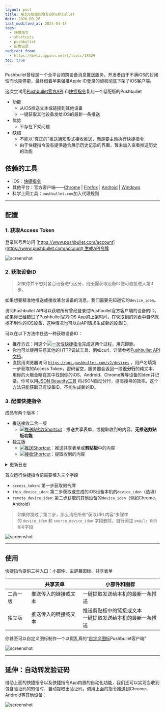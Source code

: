 ```yaml
---
layout: post
title: 用iOS快捷指令复刻Pushbullet
date: 2020-08-26
last_modified_at: 2024-04-17
tags:
  - 快捷指令
  - shortcuts
  - pushbullet
  - 折腾记录
redirect_from:
  - https://meta.appinn.net/t/topic/18629
toc: true
---
```


Pushbullet曾经是一个全平台的跨设备消息推送服务。开发者由于不满iOS的封闭性而长期停更，最终借着苹果强推Apple ID登录的契机彻底下架了iOS客户端。

这次尝试用[Pushbullet官方API](https://docs.pushbullet.com/) 和[快捷指令](https://support.apple.com/zh-cn/guide/shortcuts/apd58d46713f/ios)复刻一个低配版的Pushbullet

- 功能
	- 从iOS推送文本或链接到其他设备
	- 一键获取其他设备发给iOS的最新一条推送
- 优势
	- 不存在下架问题
- 缺陷
	- 不能以“真正的”推送通知形式接收推送，而是要主动执行快捷指令
	- 由于快捷指令没有提供适合展示历史记录的界面，暂未加入查看推送历史的功能

## 依赖的工具

- iOS：[快捷指令](https://apps.apple.com/cn/app/id915249334)
- 其他平台：官方客户端——[Chrome](https://chrome.google.com/webstore/detail/chlffgpmiacpedhhbkiomidkjlcfhogd) | [Firefox](https://addons.mozilla.org/en-US/firefox/addon/pushbullet/versions/) | [Android](https://play.google.com/store/apps/details?id=com.pushbullet.android) | [Windows](https://update.pushbullet.com/pushbullet_installer.exe)
- 科学上网工具：`pushbullet.com`加入代理规则

---
## 配置

### 1. 获取Access Token

登录账号后访问 [https://www.pushbullet.com/account](https://www.pushbullet.com/account) 生成API令牌

![screenshot](/assets/img/push_gen_token.png)

### 2. 获取设备ID

> 如果你并不想对各台设备进行区分，则无需获取设备ID便可直接进入第3步。

如果想要精准地推送或接收某台设备的消息，我们需要先知道它的`device_iden`。

访问Pushbullet API可以获取所有曾经登录过Pushbullet官方客户端的设备的ID。如果你已经错过了Pushbullet官方iOS App的上架时间，在获取到的列表中自然就找不到你的iOS设备，这种情况也可以向API请求生成新的设备ID。

可以在以下方法中任选一种获取设备ID：

- 推荐方式：用这个<img class="sticker" src="/assets/img/pushid.png">[一次性快捷指令](https://www.icloud.com/shortcuts/c42625de2c494754be617595472afd27)完成这两个过程，用完即删。
- 你也可以使用任意其他的HTTP调试工具，例如curl，详情参考[Pushbullet API文档](https://docs.pushbullet.com/#list-devices)。
- 直接用浏览器访问 [`https://api.pushbullet.com/v2/devices`](https://api.pushbullet.com/v2/devices) ，用户名填第一步获取的Access Token，密码留空，服务器会返回一段**没分行**的纯文本。用你的火眼金睛在其中找到你的iOS、Android、Chrome等等设备的iden并记录。你可以用[JSON Beautify工具](https://codebeautify.org/jsonviewer) 将JSON自动分行，提高搜寻的效率。这个方法只能获取已有设备ID，不能生成新的ID。

### 3. 配置快捷指令

成品有两个版本：

- 推送接收二合一版
	- <img class="sticker" src="/assets/img/pushup.png">[推送&接收Shortcut](https://www.icloud.com/shortcuts/0dfcecfcbca046a98980ef826d4825e9)：推送共享表单，或提取收到的内容，**无推送剪贴板功能**
- 独立版
    - <img class="sticker" src="/assets/img/pushup.png">[推送Shortcut](https://www.icloud.com/shortcuts/a44bcaf20bc74139ade91abde00ebaa9)：推送共享表单或**剪贴板**中的内容
    - <img class="sticker" src="/assets/img/pushdn.png">[接收Shortcut](https://www.icloud.com/shortcuts/921b57d61ed34955a87c1bb30261fa99)：提取收到的内容

<details><summary>更新日志</summary>
2020/8/26: 初始发布<br>
2020/9/30: 现在可以获取其他设备发送给iOS的推送，可使用独立的接收Shortcut或者二合一的Shortcut<br>
2020/11/2: 修复了无法正确判断url的问题
</details>

首次运行快捷指令前需要填入三个字段

- `access_token`: 第一步获取的令牌
- `this_device_iden`: 第二步获取或生成的iOS设备本机的`device_iden`（选填）
- `remote_device_iden`: 第二步获取的其他设备的`device_iden`（例如Chrome、Android）

> 如果你跳过了第二步，那么请把所有“获取URL内容”步骤中的 `device_iden` 和 `source_device_iden` 字段删除，自行添加 `email: 你的账号`字段

![screenshot](/assets/img/push_api_access.jpeg)

---

## 使用

快捷指令提供三种入口：小部件、主屏幕图标、共享表单

| |共享表单|小部件和图标|
|---|---|---|
|二合一版|推送传入的链接或文本|一键提取发送给本机的最新一条推送|
|独立版|推送传入的链接或文本|推送剪贴板中的链接或文本  <br>一键提取发送给本机的最新一条推送|

你甚至可以自定义图标制作一个以假乱真的“[自定义图标](https://lh3.googleusercontent.com/I1rEarjkcHM2Yq13tYxJtg8idaYLK6kGXI0AMSm5VLMl5_nPwVuR4UFhAOSZo83CBe8)Pushbullet客户端”

![screenshot](/assets/img/push_shortcuts.jpeg)  

---

## 延伸：自动转发验证码

借助上面的快捷指令以及快捷指令App内置的自动化功能，我们还可以实现当收到包含验证码的短信时，自动提取出验证码，调用上面的指令推送到Chrome、Android等其他设备：

![screenshot](/assets/img/push_sms.jpeg)